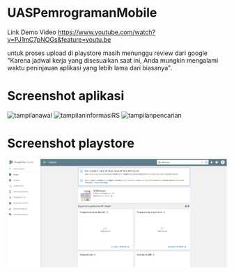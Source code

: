 # UASPemrogramanMobile
Link Demo Video
https://www.youtube.com/watch?v=PJ1mC7pNOGs&feature=youtu.be

untuk proses upload di playstore masih menunggu review dari google
"Karena jadwal kerja yang disesuaikan saat ini, Anda mungkin mengalami waktu peninjauan aplikasi yang lebih lama dari biasanya".

# Screenshot aplikasi
![tampilanawal](https://user-images.githubusercontent.com/45096481/87765858-89971c80-c842-11ea-8cb6-ba045875a00e.jpeg)
![tampilaninformasiRS](https://user-images.githubusercontent.com/45096481/87765868-8b60e000-c842-11ea-8084-e315e478860e.jpeg)
![tampilanpencarian](https://user-images.githubusercontent.com/45096481/87765874-8d2aa380-c842-11ea-9166-62b6af4d1987.jpeg)
# Screenshot playstore

![Layout Actv 1](https://github.com/RitaP06/UASPemrogramanMobile/blob/master/playstore.PNG)
